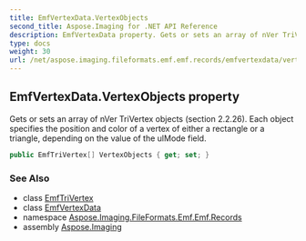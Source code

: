 ```yaml
---
title: EmfVertexData.VertexObjects
second_title: Aspose.Imaging for .NET API Reference
description: EmfVertexData property. Gets or sets an array of nVer TriVertex objects section 2.2.26. Each object specifies the position and color of a vertex of either a rectangle or a triangle depending on the value of the ulMode field
type: docs
weight: 30
url: /net/aspose.imaging.fileformats.emf.emf.records/emfvertexdata/vertexobjects/
---
```

## EmfVertexData.VertexObjects property

Gets or sets an array of nVer TriVertex objects (section 2.2.26). Each object specifies the position and color of a vertex of either a rectangle or a triangle, depending on the value of the ulMode field.

```csharp
public EmfTriVertex[] VertexObjects { get; set; }
```

### See Also

* class [EmfTriVertex](../../../aspose.imaging.fileformats.emf.emf.objects/emftrivertex/)
* class [EmfVertexData](../)
* namespace [Aspose.Imaging.FileFormats.Emf.Emf.Records](../../emfvertexdata/)
* assembly [Aspose.Imaging](../../../)


